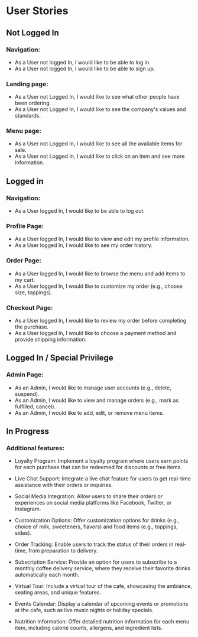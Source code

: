 # User Stories

## Not Logged In

### Navigation:

- As a User not logged In, I would like to be able to log in.
- As a User not logged In, I would like to be able to sign up.

### Landing page:

- As a User not Logged In, I would like to see what other people have been ordering.
- As a User not Logged In, I would like to see the company's values and standards.

### Menu page:

- As a User not Logged In, I would like to see all the available items for sale.
- As a User not Logged In, I would like to click on an item and see more information.

## Logged in

### Navigation:

- As a User logged In, I would like to be able to log out.

### Profile Page:

- As a User logged In, I would like to view and edit my profile information.
- As a User logged In, I would like to see my order history.

### Order Page:

- As a User logged In, I would like to browse the menu and add items to my cart.
- As a User logged In, I would like to customize my order (e.g., choose size, toppings).

### Checkout Page:

- As a User logged In, I would like to review my order before completing the purchase.
- As a User logged In, I would like to choose a payment method and provide shipping information.

## Logged In / Special Privilege

### Admin Page:

- As an Admin, I would like to manage user accounts (e.g., delete, suspend).
- As an Admin, I would like to view and manage orders (e.g., mark as fulfilled, cancel).
- As an Admin, I would like to add, edit, or remove menu items.

## In Progress

### Additional features:

- Loyalty Program: Implement a loyalty program where users earn points for each purchase that can be redeemed for discounts or free items.

- Live Chat Support: Integrate a live chat feature for users to get real-time assistance with their orders or inquiries.

- Social Media Integration: Allow users to share their orders or experiences on social media platforms like Facebook, Twitter, or Instagram.

- Customization Options: Offer customization options for drinks (e.g., choice of milk, sweeteners, flavors) and food items (e.g., toppings, sides).

- Order Tracking: Enable users to track the status of their orders in real-time, from preparation to delivery.

- Subscription Service: Provide an option for users to subscribe to a monthly coffee delivery service, where they receive their favorite drinks automatically each month.

- Virtual Tour: Include a virtual tour of the cafe, showcasing the ambiance, seating areas, and unique features.

- Events Calendar: Display a calendar of upcoming events or promotions at the cafe, such as live music nights or holiday specials.

- Nutrition Information: Offer detailed nutrition information for each menu item, including calorie counts, allergens, and ingredient lists.
